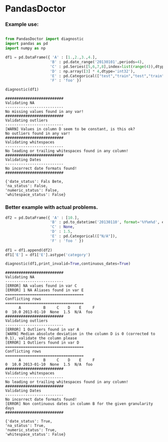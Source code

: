 # PandasDoctor

### Example use:

```python

from PandasDoctor import diagnostic
import pandas as pd
import numpy as np

df1 = pd.DataFrame({ 'A' : [1.,2.,3.,4.],
                    'B' : pd.date_range('20130101',periods=4),
                    'C' : pd.Series([5,6,7,8],index=list(range(4)),dtype='float32'),
                    'D' : np.array([3] * 4,dtype='int32'),
                    'E' : pd.Categorical(["test","train","test","train"]),
                    'F' : 'foo' })

diagnostic(df1)

```

    ##########################
    Validating NA
    --------------------------
    No missing values found in any var!
    ##########################
    Validating outliers
    --------------------------
    [WARN] Values in column D seem to be constant, is this ok?
    No outliers found in any var!
    ##########################
    Validating whitespaces
    --------------------------
    No leading or trailing whitespaces found in any column!
    ##########################
    Validating Dates
    --------------------------
    No incorrect date formats found!
    ##########################
      
    {'date_status': Fals Bete,
    'na_status': False,
    'numeric_status': False,
    'whitespace_status': False}

### Better example with actual problems.

```python
df2 = pd.DataFrame({ 'A' : [10.],
                    'B' : pd.to_datetime('20130110', format='%Y%m%d', errors='ignore'),
                    'C' : None,
                    'D' : 1.5,
                    'E' : pd.Categorical(["N/A"]),
                    'F' : 'foo ' })
                    
df1 = df1.append(df2)
df1['E'] = df1['E'].astype('category')

diagnostic(df1,print_invalid=True,continuous_dates=True)

```

    ##########################
    Validating NA
    --------------------------
    [ERROR] NA values found in var C
    [ERROR] 1 NA Aliases found in var E
    ===================================
    Conflicting rows
    ===================================
          A          B     C    D    E     F
    0  10.0 2013-01-10  None  1.5  N/A  foo 
    ##########################
    Validating outliers
    --------------------------
    [ERROR] 1 Outliers found in var A
    [WARN] Median absolute deviation in the column D is 0 (corrected to 0.1), validate the column please
    [ERROR] 1 Outliers found in var D
    ===================================
    Conflicting rows
    ===================================
          A          B     C    D    E     F
    0  10.0 2013-01-10  None  1.5  N/A  foo 
    ##########################
    Validating whitespaces
    --------------------------
    No leading or trailing whitespaces found in any column!
    ##########################
    Validating Dates
    --------------------------
    No incorrect date formats found!
    [ERROR] Non continuous dates in column B for the given granularity days
    ##########################
    
    {'date_status': True,
    'na_status': True,
    'numeric_status': True,
    'whitespace_status': False}
 ```
